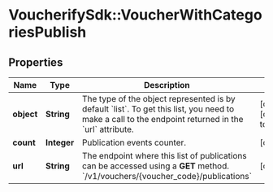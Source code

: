 # VoucherifySdk::VoucherWithCategoriesPublish

## Properties

| Name | Type | Description | Notes |
| ---- | ---- | ----------- | ----- |
| **object** | **String** | The type of the object represented is by default &#x60;list&#x60;. To get this list, you need to make a call to the endpoint returned in the &#x60;url&#x60; attribute. | [optional][default to &#39;list&#39;] |
| **count** | **Integer** | Publication events counter. | [optional] |
| **url** | **String** | The endpoint where this list of publications can be accessed using a **GET** method. &#x60;/v1/vouchers/{voucher_code}/publications&#x60; | [optional] |

